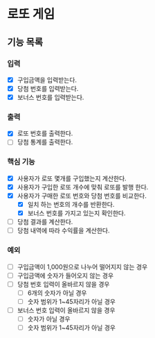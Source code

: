 # 로또 게임

## 기능 목록

### 입력
- [x] 구입금액을 입력받는다.
- [x] 당첨 번호를 입력받는다.
- [x] 보너스 번호를 입력받는다.

### 출력
- [x] 로또 번호를 출력한다.
- [ ] 당첨 통계를 출력한다.

### 핵심 기능
- [x] 사용자가 로또 몇개를 구입했는지 계산한다.
- [x] 사용자가 구입한 로또 개수에 맞춰 로또를 발행 한다.
- [x] 사용자가 구매한 로또 번호와 당첨 번호를 비교한다.
    - [x] 일치 하는 번호의 개수를 반환한다.
    - [x] 보너스 번호를 가지고 있는지 확인한다.
- [ ] 당첨 결과를 계산한다.
- [ ] 당첨 내역에 따라 수익률을 계산한다.

### 예외
- [ ] 구입금액이 1,000원으로 나누어 떨어지지 않는 경우
- [ ] 구입금액에 숫자가 들어오지 않는 경우
- [ ] 당첨 번호 입력이 올바르지 않을 경우
    - [ ] 6개의 숫자가 아닐 경우
    - [ ] 숫자 범위가 1~45자리가 아닐 경우
- [ ] 보너스 번호 입력이 올바르지 않을 경우
    - [ ] 숫자가 아닐 경우
    - [ ] 숫자 범위가 1~45자리가 아닐 경우
